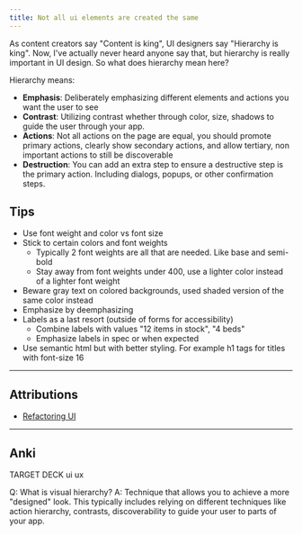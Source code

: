 ```yaml
---
title: Not all ui elements are created the same
---
```

As content creators say "Content is king", UI designers say "Hierarchy is king". Now, I've actually never heard anyone say that, but hierarchy is really important in UI design. So what does hierarchy mean here?

Hierarchy means:
- **Emphasis**: Deliberately emphasizing different elements and actions you want the user to see
- **Contrast**: Utilizing contrast whether through color, size, shadows to guide the user through your app.
- **Actions**: Not all actions on the page are equal, you should promote primary actions, clearly show secondary actions, and allow tertiary, non important actions to still be discoverable
- **Destruction**: You can add an extra step to ensure a destructive step is the primary action. Including dialogs, popups, or other confirmation steps.

## Tips
- Use font weight and color vs font size
- Stick to certain colors and font weights
	- Typically 2 font weights are all that are needed. Like base and semi-bold
	- Stay away from font weights under 400, use a lighter color instead of a lighter font weight
- Beware gray text on colored backgrounds, used shaded version of the same color instead
- Emphasize by deemphasizing
- Labels as a last resort (outside of forms for accessibility)
	- Combine labels with values "12 items in stock", "4 beds"
	- Emphasize labels in spec or when expected
- Use semantic html but with better styling. For example h1 tags for titles with font-size 16
---
## Attributions
- [Refactoring UI](https://www.refactoringui.com/)

----
## Anki

TARGET DECK
ui ux

Q: What is visual hierarchy?
A: Technique that allows you to achieve a more "designed" look. This typically includes relying on different techniques like action hierarchy, contrasts, discoverability to guide your user to parts of your app.
<!--ID: 1703602022317-->
